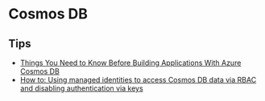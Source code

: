 # Cosmos DB

## Tips

- [Things You Need to Know Before Building Applications With Azure Cosmos DB](https://mikaberglund.com/2019/09/04/things-you-need-to-know-before-building-applications-with-azure-cosmos-db/)
- [How to: Using managed identities to access Cosmos DB data via RBAC and disabling authentication via keys](https://joonasaijala.com/2021/07/01/how-to-using-managed-identities-to-access-cosmos-db-data-via-rbac-and-disabling-authentication-via-keys/)